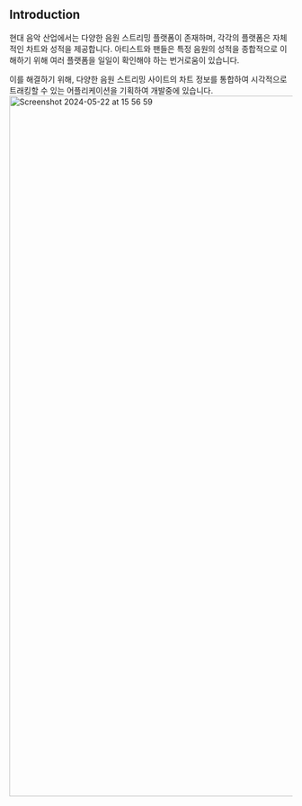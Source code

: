 ## **Introduction**

현대 음악 산업에서는 다양한 음원 스트리밍 플랫폼이 존재하며, 각각의 플랫폼은 자체적인 차트와 성적을 제공합니다.  아티스트와 팬들은 특정 음원의 성적을 종합적으로 이해하기 위해 여러 플랫폼을 일일이 확인해야 하는 번거로움이 있습니다. 

이를 해결하기 위해, 다양한 음원 스트리밍 사이트의 차트 정보를 통합하여 시각적으로 트래킹할 수 있는 어플리케이션을 기획하여 개발중에 있습니다.<img width="1246" alt="Screenshot 2024-05-22 at 15 56 59" src="https://github.com/woong8249/music-chart-chart/assets/77775371/8ac82533-ef7d-4308-87be-114fad55852e">
